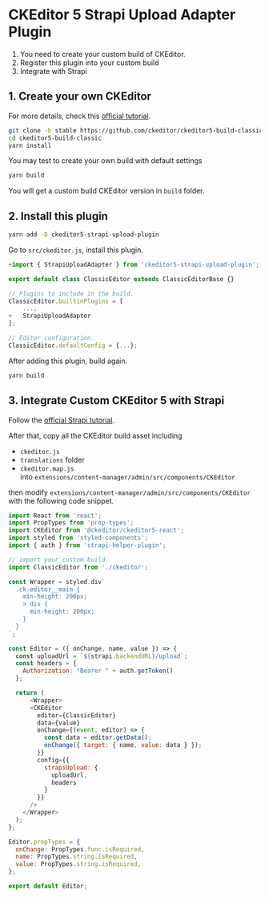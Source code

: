 # CKEditor 5 Strapi Upload Adapter Plugin

1. You need to create your custom build of CKEditor.
2. Register this plugin into your custom build
3. Integrate with Strapi


## 1. Create your own CKEditor
For more details, check this [official tutorial](https://ckeditor.com/docs/ckeditor5/latest/builds/guides/integration/installing-plugins.html).

```bash
git clone -b stable https://github.com/ckeditor/ckeditor5-build-classic.git
cd ckeditor5-build-classic
yarn install
```

You may test to create your own build with default settings
```bash
yarn build
```

You will get a custom build CKEditor version in `build` folder.

## 2. Install this plugin

```bash
yarn add -D ckeditor5-strapi-upload-plugin
```

Go to `src/ckeditor.js`, install this plugin.
```js
+import { StrapiUploadAdapter } from 'ckeditor5-strapi-upload-plugin';

export default class ClassicEditor extends ClassicEditorBase {}

// Plugins to include in the build.
ClassicEditor.builtinPlugins = [
	...,
+	StrapiUploadAdapter
];

// Editor configuration.
ClassicEditor.defaultConfig = {...};

```

After adding this plugin, build again.
```bash
yarn build
```

## 3. Integrate Custom CKEditor 5 with Strapi
Follow the [official Strapi tutorial](https://strapi.io/blog/how-to-change-the-wysiwyg-in-strapi).

After that, copy all the CKEditor build asset including 
- `ckeditor.js`
- `translations` folder
- `ckeditor.map.js`  
into `extensions/content-manager/admin/src/components/CKEditor`  

then modify `extensions/content-manager/admin/src/components/CKEditor` with 
the following code snippet.
```js
import React from 'react';
import PropTypes from 'prop-types';
import CKEditor from '@ckeditor/ckeditor5-react';
import styled from 'styled-components';
import { auth } from 'strapi-helper-plugin';

// import your custom build
import ClassicEditor from './ckeditor';

const Wrapper = styled.div`
  .ck-editor__main {
    min-height: 200px;
    > div {
      min-height: 200px;
    }
  }
`;

const Editor = ({ onChange, name, value }) => {
  const uploadUrl = `${strapi.backendURL}/upload`;
  const headers = {
    Authorization: "Bearer " + auth.getToken()
  };

  return (
      <Wrapper>
      <CKEditor
        editor={ClassicEditor}
        data={value}
        onChange={(event, editor) => {
          const data = editor.getData();
          onChange({ target: { name, value: data } });
        }}
        config={{
          strapiUpload: {
            uploadUrl,
            headers
          }
        }}
      />
    </Wrapper>
  );
};

Editor.propTypes = {
  onChange: PropTypes.func.isRequired,
  name: PropTypes.string.isRequired,
  value: PropTypes.string.isRequired,
};

export default Editor;
```
